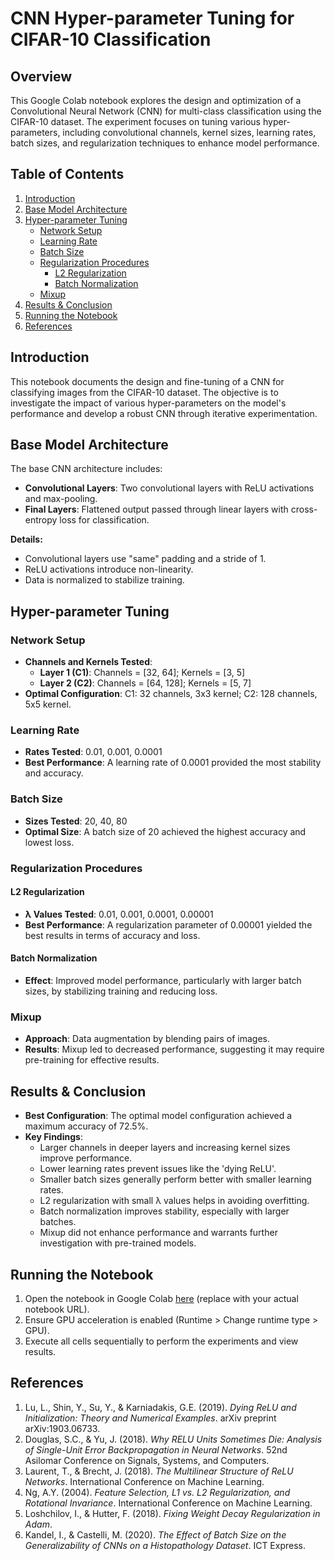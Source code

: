 # CNN Hyper-parameter Tuning for CIFAR-10 Classification

## Overview

This Google Colab notebook explores the design and optimization of a Convolutional Neural Network (CNN) for multi-class classification using the CIFAR-10 dataset. The experiment focuses on tuning various hyper-parameters, including convolutional channels, kernel sizes, learning rates, batch sizes, and regularization techniques to enhance model performance.

## Table of Contents

1. [Introduction](#introduction)
2. [Base Model Architecture](#base-model-architecture)
3. [Hyper-parameter Tuning](#hyper-parameter-tuning)
   - [Network Setup](#network-setup)
   - [Learning Rate](#learning-rate)
   - [Batch Size](#batch-size)
   - [Regularization Procedures](#regularization-procedures)
     - [L2 Regularization](#l2-regularization)
     - [Batch Normalization](#batch-normalization)
   - [Mixup](#mixup)
4. [Results & Conclusion](#results--conclusion)
5. [Running the Notebook](#running-the-notebook)
6. [References](#references)

## Introduction

This notebook documents the design and fine-tuning of a CNN for classifying images from the CIFAR-10 dataset. The objective is to investigate the impact of various hyper-parameters on the model's performance and develop a robust CNN through iterative experimentation.

## Base Model Architecture

The base CNN architecture includes:
- **Convolutional Layers**: Two convolutional layers with ReLU activations and max-pooling.
- **Final Layers**: Flattened output passed through linear layers with cross-entropy loss for classification.

**Details:**
- Convolutional layers use "same" padding and a stride of 1.
- ReLU activations introduce non-linearity.
- Data is normalized to stabilize training.

## Hyper-parameter Tuning

### Network Setup
- **Channels and Kernels Tested**:
  - **Layer 1 (C1)**: Channels = [32, 64]; Kernels = [3, 5]
  - **Layer 2 (C2)**: Channels = [64, 128]; Kernels = [5, 7]
- **Optimal Configuration**: C1: 32 channels, 3x3 kernel; C2: 128 channels, 5x5 kernel.

### Learning Rate
- **Rates Tested**: 0.01, 0.001, 0.0001
- **Best Performance**: A learning rate of 0.0001 provided the most stability and accuracy.

### Batch Size
- **Sizes Tested**: 20, 40, 80
- **Optimal Size**: A batch size of 20 achieved the highest accuracy and lowest loss.

### Regularization Procedures

#### L2 Regularization
- **λ Values Tested**: 0.01, 0.001, 0.0001, 0.00001
- **Best Performance**: A regularization parameter of 0.00001 yielded the best results in terms of accuracy and loss.

#### Batch Normalization
- **Effect**: Improved model performance, particularly with larger batch sizes, by stabilizing training and reducing loss.

### Mixup
- **Approach**: Data augmentation by blending pairs of images.
- **Results**: Mixup led to decreased performance, suggesting it may require pre-training for effective results.

## Results & Conclusion

- **Best Configuration**: The optimal model configuration achieved a maximum accuracy of 72.5%.
- **Key Findings**:
  - Larger channels in deeper layers and increasing kernel sizes improve performance.
  - Lower learning rates prevent issues like the 'dying ReLU'.
  - Smaller batch sizes generally perform better with smaller learning rates.
  - L2 regularization with small λ values helps in avoiding overfitting.
  - Batch normalization improves stability, especially with larger batches.
  - Mixup did not enhance performance and warrants further investigation with pre-trained models.

## Running the Notebook

1. Open the notebook in Google Colab [here](#) (replace with your actual notebook URL).
2. Ensure GPU acceleration is enabled (Runtime > Change runtime type > GPU).
3. Execute all cells sequentially to perform the experiments and view results.

## References

1. Lu, L., Shin, Y., Su, Y., & Karniadakis, G.E. (2019). *Dying ReLU and Initialization: Theory and Numerical Examples*. arXiv preprint arXiv:1903.06733.
2. Douglas, S.C., & Yu, J. (2018). *Why RELU Units Sometimes Die: Analysis of Single-Unit Error Backpropagation in Neural Networks*. 52nd Asilomar Conference on Signals, Systems, and Computers.
3. Laurent, T., & Brecht, J. (2018). *The Multilinear Structure of ReLU Networks*. International Conference on Machine Learning.
4. Ng, A.Y. (2004). *Feature Selection, L1 vs. L2 Regularization, and Rotational Invariance*. International Conference on Machine Learning.
5. Loshchilov, I., & Hutter, F. (2018). *Fixing Weight Decay Regularization in Adam*.
6. Kandel, I., & Castelli, M. (2020). *The Effect of Batch Size on the Generalizability of CNNs on a Histopathology Dataset*. ICT Express.
